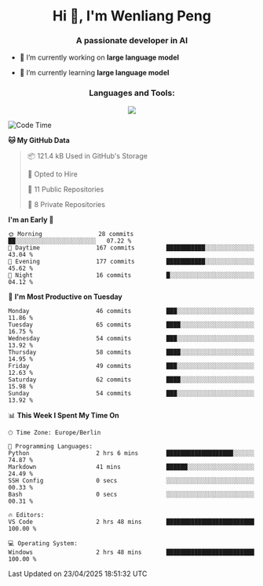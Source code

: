 <h1 align="center">Hi 👋, I'm Wenliang Peng</h1>
<h3 align="center">A passionate developer in AI</h3>

- 🔭 I’m currently working on **large language model**

- 🌱 I’m currently learning **large language model**

<!-- <h3 align="left">Connect with me:</h3> -->
<!-- <p align="left">
</p> -->

<h3 align="center">Languages and Tools:</h3>
<p align="center">
  <a href="https://skillicons.dev">
    <img src="https://skillicons.dev/icons?i=cpp,ros,docker,azure,git,linux,py,pytorch,cmake,githubactions,powershell,md&perline=6" />
  </a>
</p>


<!-- <p><img align="center" src="https://github-readme-stats.vercel.app/api/top-langs?username=bpwl0121&show_icons=true&locale=en&layout=compact" alt="bpwl0121" /></p> -->

<!-- <p><img align="center" src="https://github-readme-streak-stats.herokuapp.com/?user=bpwl0121&" alt="bpwl0121" /></p> -->

<!--START_SECTION:waka-->
![Code Time](http://img.shields.io/badge/Code%20Time-217%20hrs%207%20mins-blue)

**🐱 My GitHub Data** 

> 📦 121.4 kB Used in GitHub's Storage 
 > 
> 💼 Opted to Hire
 > 
> 📜 11 Public Repositories 
 > 
> 🔑 8 Private Repositories 
 > 
**I'm an Early 🐤** 

```text
🌞 Morning                28 commits          ██░░░░░░░░░░░░░░░░░░░░░░░   07.22 % 
🌆 Daytime                167 commits         ███████████░░░░░░░░░░░░░░   43.04 % 
🌃 Evening                177 commits         ███████████░░░░░░░░░░░░░░   45.62 % 
🌙 Night                  16 commits          █░░░░░░░░░░░░░░░░░░░░░░░░   04.12 % 
```
📅 **I'm Most Productive on Tuesday** 

```text
Monday                   46 commits          ███░░░░░░░░░░░░░░░░░░░░░░   11.86 % 
Tuesday                  65 commits          ████░░░░░░░░░░░░░░░░░░░░░   16.75 % 
Wednesday                54 commits          ███░░░░░░░░░░░░░░░░░░░░░░   13.92 % 
Thursday                 58 commits          ████░░░░░░░░░░░░░░░░░░░░░   14.95 % 
Friday                   49 commits          ███░░░░░░░░░░░░░░░░░░░░░░   12.63 % 
Saturday                 62 commits          ████░░░░░░░░░░░░░░░░░░░░░   15.98 % 
Sunday                   54 commits          ███░░░░░░░░░░░░░░░░░░░░░░   13.92 % 
```


📊 **This Week I Spent My Time On** 

```text
🕑︎ Time Zone: Europe/Berlin

💬 Programming Languages: 
Python                   2 hrs 6 mins        ███████████████████░░░░░░   74.87 % 
Markdown                 41 mins             ██████░░░░░░░░░░░░░░░░░░░   24.49 % 
SSH Config               0 secs              ░░░░░░░░░░░░░░░░░░░░░░░░░   00.33 % 
Bash                     0 secs              ░░░░░░░░░░░░░░░░░░░░░░░░░   00.31 % 

🔥 Editors: 
VS Code                  2 hrs 48 mins       █████████████████████████   100.00 % 

💻 Operating System: 
Windows                  2 hrs 48 mins       █████████████████████████   100.00 % 
```


 Last Updated on 23/04/2025 18:51:32 UTC
<!--END_SECTION:waka-->
